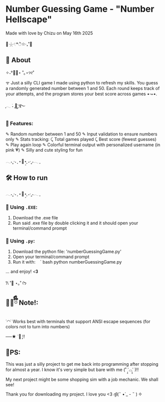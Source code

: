 # Number Guessing Game - "Number Hellscape"
Made with love by Chizu on May 16th 2025

🫧𓇼𓏲*ੈ✩‧₊˚🎐
## 📖 About
✧˖°🌷📎⋆ ˚｡⋆୨୧˚

ᯤ Just a silly CLI game I made using python to refresh my skills.  You guess a randomly generated number between 1 and 50. Each round keeps track of your attempts, and the program stores your best score across games •𐃷•.

ִֶָ𓂃 ࣪˖ ִֶָ🐇་༘࿐

### 🌸 Features:
✎ Random number between 1 and 50
✎ Input validation to ensure numbers only
✎ Stats tracking:
   ⤹ Total games played
   ⤹ Best score (fewest guesses)
✎ Play again loop
✎ Colorful terminal output with personalized username (in pink 💗)
✎ Silly and cute styling for fun

𓂃˖˳·˖ ִֶָ ⋆🌷͙⋆ ִֶָ˖·˳˖𓂃 ִֶָ
## 🛠️ How to run
𓂃˖˳·˖ ִֶָ ⋆🌸͙⋆ ִֶָ˖·˳˖𓂃 ִֶָ
### 🧸 Using `.EXE`:
1. Download the .exe file
2. Run said .exe file by double clicking it and it should open your terminal/command prompt

### 🦢 Using `.py`:
1. Download the python file: 'numberGuessingGame.py'
2. Open your terminal/command prompt
3. Run it with:
` ` ` bash 
python numberGuessingGame.py

... and enjoy! <𝟑

𐙚 ˚🍰 ⋆｡˚ ᡣ𐭩
## 🐻‍❄️ྀིྀི Note!:
˙◠˙ Works best with terminals that support ANSI escape sequences (for colors not to turn into numbers)

──★ ˙🍓 ̟!!

## 🎀PS:
This was just a silly project to get me back into programming after stopping for almost a year. I know it's very simple but bare with me (˚ ˃̣̣̥⌓˂̣̣̥ )!!

My next project might be some shopping sim with a job mechanic. We shall see!

Thank you for downloading my project. I love you <3
ദ്ദി(˵ •̀ _ - ˵ ) ✧
